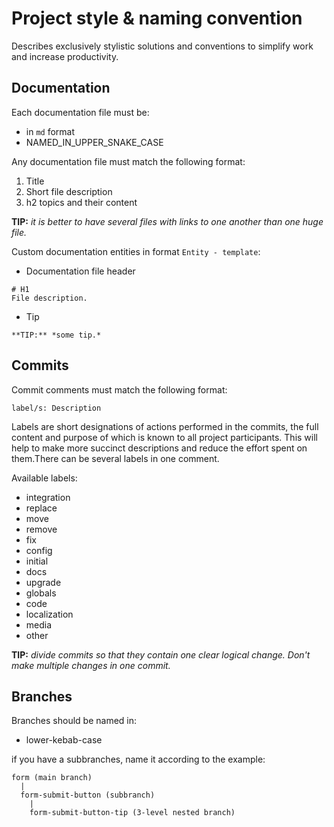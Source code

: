 # Project style & naming convention

Describes exclusively stylistic solutions and conventions to simplify work and increase productivity.

## Documentation

Each documentation file must be:

- in `md` format
- NAMED_IN_UPPER_SNAKE_CASE

Any documentation file must match the following format:

1. Title
2. Short file description
3. h2 topics and their content

**TIP:** *it is better to have several files with links to one another than one huge file.*

Custom documentation entities in format `Entity - template`:

- Documentation file header
```
# H1
File description.
```

- Tip
```
**TIP:** *some tip.*
```

## Commits

Commit comments must match the following format:

```
label/s: Description
```

Labels are short designations of actions performed in the commits, the full content and purpose of which is known to all project participants. This will help to make more succinct descriptions and reduce the effort spent on them.There can be several labels in one comment.

Available labels:

- integration
- replace
- move
- remove
- fix
- config
- initial
- docs
- upgrade
- globals
- code
- localization
- media
- other

**TIP:** *divide commits so that they contain one clear logical change. Don't make multiple changes in one commit.*

## Branches

Branches should be named in:

- lower-kebab-case

if you have a subbranches, name it according to the example:

```
form (main branch)
  |
  form-submit-button (subbranch)
    |
    form-submit-button-tip (3-level nested branch)
```